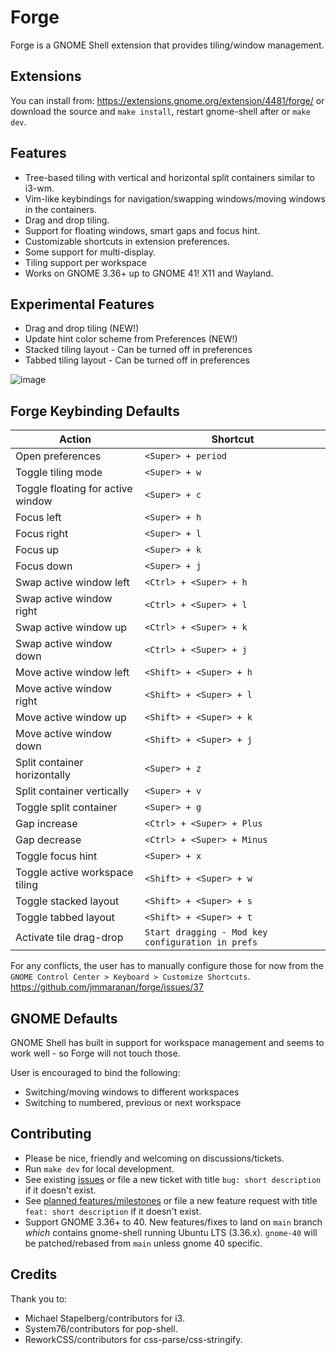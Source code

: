 # Forge

Forge is a GNOME Shell extension that provides tiling/window management.

## Extensions
You can install from: https://extensions.gnome.org/extension/4481/forge/ or download the source and `make install`, restart gnome-shell after or `make dev`.

## Features
- Tree-based tiling with vertical and horizontal split containers similar to i3-wm.
- Vim-like keybindings for navigation/swapping windows/moving windows in the containers.
- Drag and drop tiling.
- Support for floating windows, smart gaps and focus hint.
- Customizable shortcuts in extension preferences.
- Some support for multi-display.
- Tiling support per workspace
- Works on GNOME 3.36+ up to GNOME 41! X11 and Wayland.

## Experimental Features
- Drag and drop tiling (NEW!)
- Update hint color scheme from Preferences (NEW!)
- Stacked tiling layout - Can be turned off in preferences
- Tabbed tiling layout - Can be turned off in preferences

![image](https://user-images.githubusercontent.com/348125/136071134-ba8aa7b7-8403-4b15-9818-d43f4143a813.png)

## Forge Keybinding Defaults

| Action | Shortcut |
| --- | --- |
| Open preferences | `<Super> + period` |
| Toggle tiling mode |`<Super> + w` |
| Toggle floating for active window | `<Super> + c` |
| Focus left | `<Super> + h` |
| Focus right | `<Super> + l` |
| Focus up | `<Super> + k` |
| Focus down | `<Super> + j` |
| Swap active window left | `<Ctrl> + <Super> + h` |
| Swap active window right | `<Ctrl> + <Super> + l` |
| Swap active window up | `<Ctrl> + <Super> + k` |
| Swap active window down | `<Ctrl> + <Super> + j` |
| Move active window left | `<Shift> + <Super> + h` |
| Move active window right | `<Shift> + <Super> + l` |
| Move active window up | `<Shift> + <Super> + k` |
| Move active window down | `<Shift> + <Super> + j` |
| Split container horizontally | `<Super> + z` |
| Split container vertically | `<Super> + v` |
| Toggle split container | `<Super> + g` |
| Gap increase | `<Ctrl> + <Super> + Plus` |
| Gap decrease | `<Ctrl> + <Super> + Minus` |
| Toggle focus hint | `<Super> + x` |
| Toggle active workspace tiling | `<Shift> + <Super> + w` |
| Toggle stacked layout | `<Shift> + <Super> + s` |
| Toggle tabbed layout | `<Shift> + <Super> + t` |
| Activate tile drag-drop | `Start dragging - Mod key configuration in prefs` |

For any conflicts, the user has to manually configure those for now from the
`GNOME Control Center > Keyboard > Customize Shortcuts`. https://github.com/jmmaranan/forge/issues/37

## GNOME Defaults

GNOME Shell has built in support for workspace management and seems to work well - so Forge will not touch those.

User is encouraged to bind the following:
- Switching/moving windows to different workspaces
- Switching to numbered, previous or next workspace

## Contributing

- Please be nice, friendly and welcoming on discussions/tickets.
- Run `make dev` for local development.
- See existing [issues](https://github.com/jmmaranan/forge/issues) or file a new ticket with title `bug: short description` if it doesn't exist.
- See [planned features/milestones](https://github.com/jmmaranan/forge/milestones) or file a new feature request with title `feat: short description` if it doesn't exist.
- Support GNOME 3.36+ to 40. New features/fixes to land on `main` branch _which_ contains gnome-shell running Ubuntu LTS (3.36.x). `gnome-40` will be patched/rebased from `main` unless gnome 40 specific.

## Credits

Thank you to: 
- Michael Stapelberg/contributors for i3.
- System76/contributors for pop-shell.
- ReworkCSS/contributors for css-parse/css-stringify.
